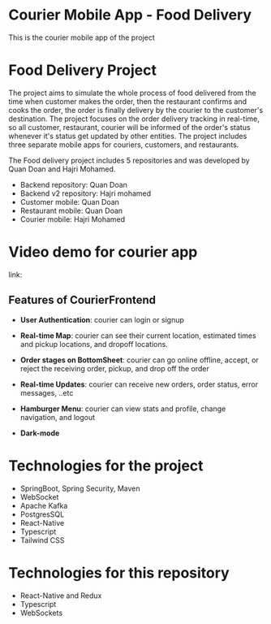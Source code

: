 

# Courier Mobile App - Food Delivery
This is the courier mobile app of the project

# Food Delivery Project
The project aims to simulate the whole process of food delivered from the time when customer makes the order, then the restaurant confirms and cooks the order, the order is finally delivery by the courier to the customer's destination. The project focuses on the order delivery tracking in real-time, so all customer, restaurant, courier will be informed of the order's status whenever it's status get updated by other entities. The project includes three separate mobile apps for couriers, customers, and restaurants.  

The Food delivery project includes 5 repositories and was developed by Quan Doan and Hajri Mohamed.
- Backend repository: Quan Doan
- Backend v2 repository: Hajri mohamed
- Customer mobile: Quan Doan 
- Restaurant mobile: Quan Doan
- Courier mobile: Hajri Mohamed

# Video demo for courier app
link: 

## Features of CourierFrontend

- **User Authentication**: courier can login or signup
  
- **Real-time Map**: courier can see their current location, estimated times and pickup locations, and dropoff locations.
  
- **Order stages on BottomSheet**: courier can go online offline, accept, or reject the receiving order, pickup, and drop off the order

- **Real-time Updates**: courier can receive new orders, order status, error messages, ..etc  
  
- **Hamburger Menu**: courier can view stats and profile, change navigation, and logout
- **Dark-mode**

# Technologies for the project
- SpringBoot, Spring Security, Maven
- WebSocket
- Apache Kafka
- PostgresSQL
- React-Native
- Typescript
- Tailwind CSS

# Technologies for this repository
- React-Native and Redux
- Typescript
- WebSockets
